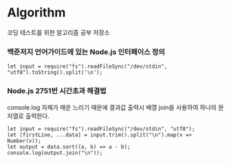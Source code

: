 # Algorithm
코딩 테스트를 위한 알고리즘 공부 저장소

### 백준저지 언어가이드에 있는 Node.js 인터페이스 정의
```
let input = require("fs").readFileSync("/dev/stdin", "utf8").toString().split('\n');
```

### Node.js 2751번 시간초과 해결법
console.log 자체가 매운 느리기 때문에 결과값 출력시 배열 join을 사용하여 하나의 문자열로 출력한다.
```
let input = require("fs").readFileSync("/dev/stdin", "utf8");
let [firstLine, ...data] = input.trim().split("\n").map(v => Number(v));
let output = data.sort((a, b) => a - b);
console.log(output.join("\n"));
```
